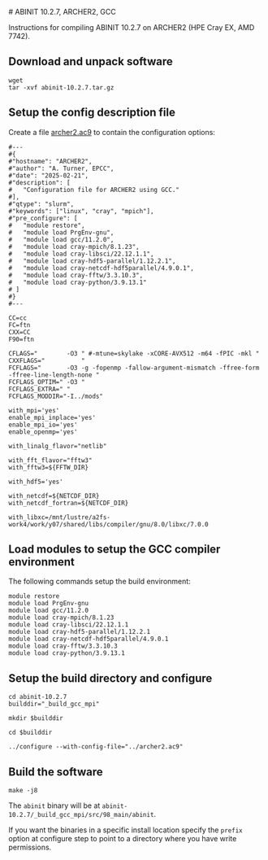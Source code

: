 
# ABINIT 10.2.7, ARCHER2, GCC

Instructions for compiling ABINIT 10.2.7 on ARCHER2 (HPE Cray EX, AMD 7742).

## Download and unpack software

```
wget 
tar -xvf abinit-10.2.7.tar.gz
```

## Setup the config description file

Create a file [archer2.ac9](archer2.ac9) to contain the configuration options:

```
#---
#{
#"hostname": "ARCHER2",
#"author": "A. Turner, EPCC",
#"date": "2025-02-21",
#"description": [
#   "Configuration file for ARCHER2 using GCC."
#],
#"qtype": "slurm",
#"keywords": ["linux", "cray", "mpich"],
#"pre_configure": [
#   "module restore",
#   "module load PrgEnv-gnu",
#   "module load gcc/11.2.0",
#   "module load cray-mpich/8.1.23",
#   "module load cray-libsci/22.12.1.1",
#   "module load cray-hdf5-parallel/1.12.2.1",
#   "module load cray-netcdf-hdf5parallel/4.9.0.1",
#   "module load cray-fftw/3.3.10.3",
#   "module load cray-python/3.9.13.1"
# ]
#}
#---

CC=cc
FC=ftn
CXX=CC
F90=ftn

CFLAGS="        -O3 " #-mtune=skylake -xCORE-AVX512 -m64 -fPIC -mkl "
CXXFLAGS="          "
FCFLAGS="       -O3 -g -fopenmp -fallow-argument-mismatch -ffree-form -ffree-line-length-none "
FCFLAGS_OPTIM=" -O3 "
FCFLAGS_EXTRA=" "
FCFLAGS_MODDIR="-I../mods"

with_mpi='yes'
enable_mpi_inplace='yes'
enable_mpi_io='yes'
enable_openmp='yes'

with_linalg_flavor="netlib"

with_fft_flavor="fftw3"
with_fftw3=${FFTW_DIR}

with_hdf5='yes'

with_netcdf=${NETCDF_DIR}
with_netcdf_fortran=${NETCDF_DIR}

with_libxc=/mnt/lustre/a2fs-work4/work/y07/shared/libs/compiler/gnu/8.0/libxc/7.0.0
```
## Load modules to setup the GCC compiler environment

The following commands setup the build environment:

```
module restore
module load PrgEnv-gnu
module load gcc/11.2.0
module load cray-mpich/8.1.23
module load cray-libsci/22.12.1.1
module load cray-hdf5-parallel/1.12.2.1
module load cray-netcdf-hdf5parallel/4.9.0.1
module load cray-fftw/3.3.10.3
module load cray-python/3.9.13.1
```

## Setup the build directory and configure

```
cd abinit-10.2.7
builddir="_build_gcc_mpi"

mkdir $builddir

cd $builddir

../configure --with-config-file="../archer2.ac9"
```

## Build the software

```
make -j8
```

The `abinit` binary will be at `abinit-10.2.7/_build_gcc_mpi/src/98_main/abinit`.

If you want the binaries in a specific install location specify the `prefix` option at 
configure step to point to a directory where you have write permissions.
